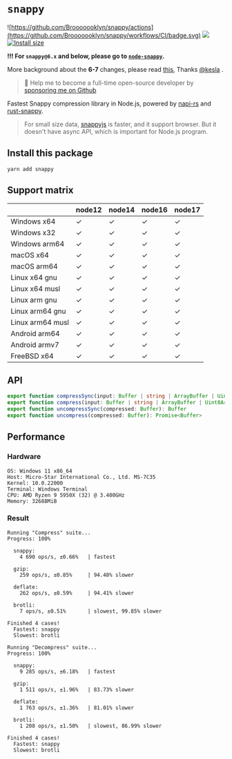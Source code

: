 # `snappy`

![https://github.com/Brooooooklyn/snappy/actions](https://github.com/Brooooooklyn/snappy/workflows/CI/badge.svg)
![](https://img.shields.io/npm/dm/snappy.svg?sanitize=true)
[![Install size](https://packagephobia.com/badge?p=snappy)](https://packagephobia.com/result?p=snappy)

**!!! For `snappy@6.x` and below, please go to [`node-snappy`](https://github.com/kesla/node-snappy).**

More background about the **6-7** changes, please read [this](https://github.com/Brooooooklyn/snappy/issues/16), Thanks [@kesla](https://github.com/kesla) .

> 🚀 Help me to become a full-time open-source developer by [sponsoring me on Github](https://github.com/sponsors/Brooooooklyn)

Fastest Snappy compression library in Node.js, powered by [napi-rs](https://napi.rs) and [rust-snappy](https://github.com/BurntSushi/rust-snappy).

> For small size data, [snappyjs](https://github.com/zhipeng-jia/snappyjs) is faster, and it support browser. But it doesn't have async API, which is important for Node.js program.

## Install this package

```
yarn add snappy
```

## Support matrix

|                  | node12 | node14 | node16 | node17 |
| ---------------- | ------ | ------ | ------ | ------ |
| Windows x64      | ✓      | ✓      | ✓      | ✓      |
| Windows x32      | ✓      | ✓      | ✓      | ✓      |
| Windows arm64    | ✓      | ✓      | ✓      | ✓      |
| macOS x64        | ✓      | ✓      | ✓      | ✓      |
| macOS arm64      | ✓      | ✓      | ✓      | ✓      |
| Linux x64 gnu    | ✓      | ✓      | ✓      | ✓      |
| Linux x64 musl   | ✓      | ✓      | ✓      | ✓      |
| Linux arm gnu    | ✓      | ✓      | ✓      | ✓      |
| Linux arm64 gnu  | ✓      | ✓      | ✓      | ✓      |
| Linux arm64 musl | ✓      | ✓      | ✓      | ✓      |
| Android arm64    | ✓      | ✓      | ✓      | ✓      |
| Android armv7    | ✓      | ✓      | ✓      | ✓      |
| FreeBSD x64      | ✓      | ✓      | ✓      | ✓      |

## API

```ts
export function compressSync(input: Buffer | string | ArrayBuffer | Uint8Array): Buffer
export function compress(input: Buffer | string | ArrayBuffer | Uint8Array): Promise<Buffer>
export function uncompressSync(compressed: Buffer): Buffer
export function uncompress(compressed: Buffer): Promise<Buffer>
```

## Performance

### Hardware

```
OS: Windows 11 x86_64
Host: Micro-Star International Co., Ltd. MS-7C35
Kernel: 10.0.22000
Terminal: Windows Terminal
CPU: AMD Ryzen 9 5950X (32) @ 3.400GHz
Memory: 32688MiB
```

### Result

```
Running "Compress" suite...
Progress: 100%

  snappy:
    4 690 ops/s, ±0.66%   | fastest

  gzip:
    259 ops/s, ±0.85%     | 94.48% slower

  deflate:
    262 ops/s, ±0.59%     | 94.41% slower

  brotli:
    7 ops/s, ±0.51%       | slowest, 99.85% slower

Finished 4 cases!
  Fastest: snappy
  Slowest: brotli

Running "Decompress" suite...
Progress: 100%

  snappy:
    9 285 ops/s, ±6.18%   | fastest

  gzip:
    1 511 ops/s, ±1.96%   | 83.73% slower

  deflate:
    1 763 ops/s, ±1.36%   | 81.01% slower

  brotli:
    1 208 ops/s, ±1.50%   | slowest, 86.99% slower

Finished 4 cases!
  Fastest: snappy
  Slowest: brotli
```
